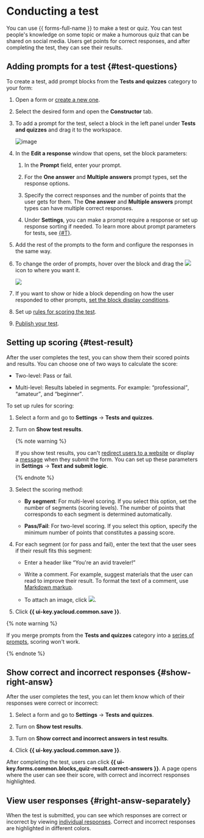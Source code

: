 # Conducting a test

You can use {{ forms-full-name }} to make a test or quiz. You can test people's knowledge on some topic or make a humorous quiz that can be shared on social media. Users get points for correct responses, and after completing the test, they can see their results.


## Adding prompts for a test {#test-questions}

To create a test, add prompt blocks from the **Tests and quizzes** category to your form:

1. Open a form or [create a new one](new-form.md).

1. Select the desired form and open the **Constructor** tab.

1. To add a prompt for the test, select a block in the left panel under **Tests and quizzes** and drag it to the workspace.

   ![image](../_assets/forms/test-questions.png)

1. In the **Edit a response** window that opens, set the block parameters:

   1. In the **Prompt** field, enter your prompt.

   1. For the **One answer** and **Multiple answers** prompt types, set the response options.

   1. Specify the correct responses and the number of points that the user gets for them. The **One answer** and **Multiple answers** prompt types can have multiple correct responses.

   1. Under **Settings**, you can make a prompt require a response or set up response sorting if needed. To learn more about prompt parameters for tests, see [{#T}](blocks-ref/tests-ref.md).

1. Add the rest of the prompts to the form and configure the responses in the same way.

1. To change the order of prompts, hover over the block and drag the ![](../_assets/forms/drag-question.png) icon to where you want it.

   ![](../_assets/forms/tutorial-add-question.gif)

1. If you want to show or hide a block depending on how the user responded to other prompts, [set the block display conditions](add-questions.md#conditions).

1. Set up [rules for scoring the test](#test-result).

1. [Publish your test](publish.md).

## Setting up scoring {#test-result}

After the user completes the test, you can show them their scored points and results. You can choose one of two ways to calculate the score:

- Two-level: Pass or fail.

- Multi-level: Results labeled in segments. For example: <q>professional</q>, <q>amateur</q>, and <q>beginner</q>.

To set up rules for scoring:

1. Select a form and go to **Settings** → **Tests and quizzes**.

1. Turn on **Show test results**.

   {% note warning %}

   If you show test results, you can't [redirect users to a website](success-page.md#sec_redirect) or display a [message](success-page.md#message) when they submit the form. You can set up these parameters in **Settings** → **Text and submit logic**.

   {% endnote %}

1. Select the scoring method:

   - **By segment**: For multi-level scoring. If you select this option, set the number of segments (scoring levels). The number of points that corresponds to each segment is determined automatically.

   - **Pass/Fail**: For two-level scoring. If you select this option, specify the minimum number of points that constitutes a passing score.

1. For each segment (or for pass and fail), enter the text that the user sees if their result fits this segment:

   - Enter a header like <q>You're an avid traveler!</q>

   - Write a comment. For example, suggest materials that the user can read to improve their result. To format the text of a comment, use [Markdown markup](appearance.md#section_pzm_m1j_j3b).

   - To attach an image, click ![](../_assets/forms/add-picture.png).

1. Click **{{ ui-key.yacloud.common.save }}**.

{% note warning %}

If you merge prompts from the **Tests and quizzes** category into a [series of prompts](blocks-ref/series.md), scoring won't work.

{% endnote %}

## Show correct and incorrect responses {#show-right-answ}

After the user completes the test, you can let them know which of their responses were correct or incorrect:

1. Select a form and go to **Settings** → **Tests and quizzes**.

1. Turn on **Show test results**.

1. Turn on **Show correct and incorrect answers in test results**.

1. Click **{{ ui-key.yacloud.common.save }}**.

After completing the test, users can click **{{ ui-key.forms.common.blocks_quiz-result.correct-answers }}**. A page opens where the user can see their score, with correct and incorrect responses highlighted.


## View user responses {#right-answ-separately}

When the test is submitted, you can see which responses are correct or incorrect by viewing [individual responses](answers.md#answer-in-detail). Correct and incorrect responses are highlighted in different colors.
